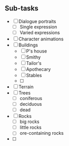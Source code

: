 ## Sub-tasks
- [ ] Dialogue portraits
    - [ ] Single expression
    - [ ] Varied expressions
- [ ] Character animations
- [ ] Buildings
    - [ ] P's house
    - [ ] Smithy
    - [ ] Tailor's
    - [ ] Apothecary
    - [ ] Stables
    - [ ] 
- [ ] Terrain 
- [ ] Trees
    - [ ] coniferous 
    - [ ] deciduous
    - [ ] dead
- [ ] Rocks
    - [ ] big rocks
    - [ ] little rocks
    - [ ] ore-containing rocks
- [ ] 